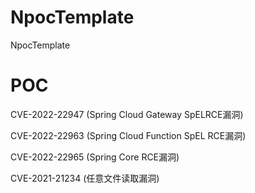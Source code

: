 # NpocTemplate
NpocTemplate

# POC
CVE-2022-22947 (Spring Cloud Gateway SpELRCE漏洞)

CVE-2022-22963 (Spring Cloud Function SpEL RCE漏洞)

CVE-2022-22965 (Spring Core RCE漏洞)

CVE-2021-21234 (任意文件读取漏洞)
